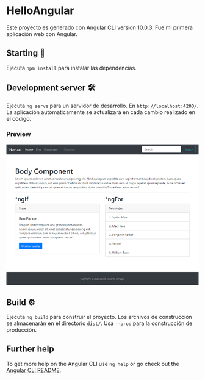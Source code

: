 # HelloAngular 

Este proyecto es generado con [Angular CLI](https://github.com/angular/angular-cli) version 10.0.3.
Fue mi primera aplicación web con Angular.

## Starting 🚀

Ejecuta `npm install` para instalar las dependencias. 

## Development server 🛠️

Ejecuta `ng serve` para un servidor de desarrollo. En `http://localhost:4200/`. La aplicación automaticamente se actualizará en cada cambio realizado en el código.

### Preview
![ScreenCap](https://github.com/dany-eduard/hello-angular/blob/master/src/assets/ScreenCap.jpg)


## Build ⚙️

Ejecuta `ng build` para construir el proyecto. Los archivos de construcción se almacenarán en el directorio `dist/`. Usa `--prod` para la construcción de producción.

## Further help

To get more help on the Angular CLI use `ng help` or go check out the [Angular CLI README](https://github.com/angular/angular-cli/blob/master/README.md).
